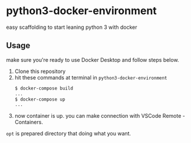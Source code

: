 # python3-docker-environment
easy scaffolding to start leaning python 3 with docker

## Usage

make sure you're ready to use Docker Desktop and follow steps below.

1. Clone this repository
2. hit these commands at terminal in `python3-docker-environment`
    ```bash
    $ docker-compose build
    ...
    $ docker-compose up
    ...
    ```
3. now container is up. you can make connection with VSCode Remote - Containers.

`opt` is prepared directory that doing what you want.
